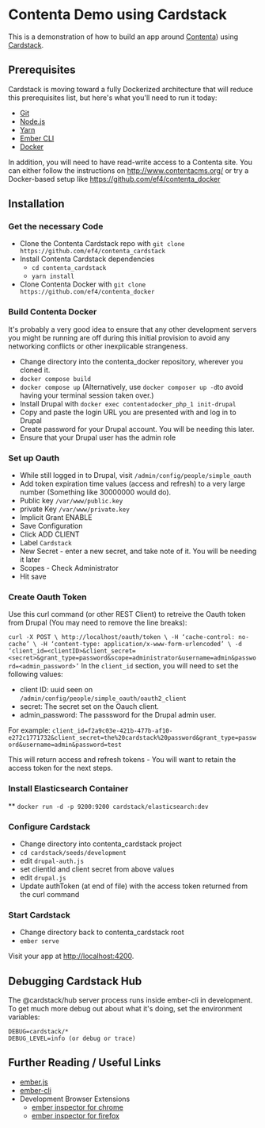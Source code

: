 # Contenta Demo using Cardstack

This is a demonstration of how to build an app around [Contenta](http://www.contentacms.org/)) using [Cardstack](https://github.com/cardstack/cardstack).

## Prerequisites

Cardstack is moving toward a fully Dockerized architecture that will reduce this prerequisites list, but here's what you'll need to run it today:

* [Git](https://git-scm.com/)
* [Node.js](https://nodejs.org/)
* [Yarn](http://yarnpkg.com/)
* [Ember CLI](https://ember-cli.com/)
* [Docker](https://www.docker.com/)

In addition, you will need to have read-write access to a Contenta site. You can either follow the instructions on http://www.contentacms.org/ or try a Docker-based setup like https://github.com/ef4/contenta_docker

## Installation

### Get the necessary Code

* Clone the Contenta Cardstack repo with ``git clone https://github.com/ef4/contenta_cardstack``
* Install Contenta Cardstack dependencies
    * ``cd contenta_cardstack``
    * ``yarn install`` 
* Clone Contenta Docker with ``git clone https://github.com/ef4/contenta_docker``

### Build Contenta Docker
It's probably a very good idea to ensure that any other development servers you might be running are off during this initial provision to avoid any networking conflicts or other inexplicable strangeness. 
* Change directory into the contenta_docker repository, wherever you cloned it.
* ``docker compose build``
* ``docker compose up`` (Alternatively, use ``docker composer up -d``to avoid having your terminal session taken over.)
* Install Drupal with ``docker exec contentadocker_php_1 init-drupal``
* Copy and paste the login URL you are presented with and log in to Drupal
* Create password for your Drupal account.  You will be needing this later.
* Ensure that your Drupal user has the admin role

### Set up Oauth

* While still logged in to Drupal, visit ``/admin/config/people/simple_oauth``
* Add token expiration time values (access and refresh) to a very large number (Something like 30000000 would do).
* Public key ``/var/www/public.key``
* private Key ``/var/www/private.key``
* Implicit Grant ENABLE
* Save Configuration
* Click ADD CLIENT
* Label ``Cardstack``
* New Secret - enter a new secret, and take note of it.  You will be needing it later
* Scopes - Check Administrator
* Hit save

### Create Oauth Token
Use this curl command (or other REST Client) to retreive the Oauth token from Drupal (You may need to remove the line breaks):

``
curl -X POST \
  http://localhost/oauth/token \
  -H ‘cache-control: no-cache’ \
  -H ‘content-type: application/x-www-form-urlencoded’ \
  -d ‘client_id=<clientID>&client_secret=<secret>&grant_type=password&scope=administrator&username=admin&password=<admin_password>’
``
In the ``client_id`` section, you will need to set the following values:

* client ID: uuid seen on ```/admin/config/people/simple_oauth/oauth2_client```
* secret: The secret set on the Oauch client.
* admin_password: The passsword for the Drupal admin user.

 For example:
``client_id=f2a9c03e-421b-477b-af10-e272c1771732&client_secret=the%20cardstack%20password&grant_type=password&username=admin&password=test``

This will return access and refresh tokens - You will want to retain the access token for the next steps.

### Install Elasticsearch Container
** ``docker run -d -p 9200:9200 cardstack/elasticsearch:dev``

### Configure Cardstack
* Change directory into contenta_cardstack project
* ``cd cardstack/seeds/development``
* edit ``drupal-auth.js``
* set clientId and client secret from above values
* edit ``drupal.js``
* Update authToken (at end of file) with the access token returned from the curl command

###  Start Cardstack
* Change directory back to contenta_cardstack root
* ``ember serve``

Visit your app at [http://localhost:4200](http://localhost:4200).

## Debugging Cardstack Hub

The @cardstack/hub server process runs inside ember-cli in development. To get much more debug out about what it's doing, set the environment variables:

    DEBUG=cardstack/*
    DEBUG_LEVEL=info (or debug or trace)

## Further Reading / Useful Links

* [ember.js](http://emberjs.com/)
* [ember-cli](https://ember-cli.com/)
* Development Browser Extensions
  * [ember inspector for chrome](https://chrome.google.com/webstore/detail/ember-inspector/bmdblncegkenkacieihfhpjfppoconhi)
  * [ember inspector for firefox](https://addons.mozilla.org/en-US/firefox/addon/ember-inspector/)

